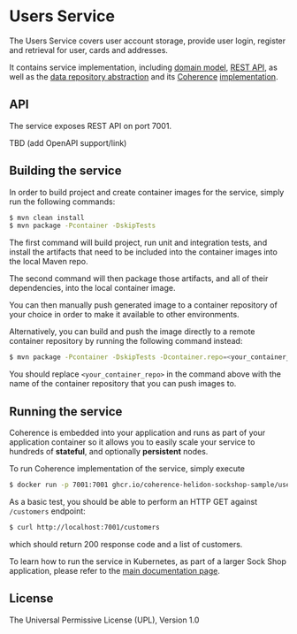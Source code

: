 # Users Service 

The Users Service covers user account storage, provide user login, register and
retrieval for user, cards and addresses.

It contains service implementation, including
[domain model](./src/main/java/io/helidon/examples/sockshop/users/User.java),
[REST API](./src/main/java/io/helidon/examples/sockshop/users/UserResource.java),
as well as the [data repository abstraction](./src/main/java/io/helidon/examples/sockshop/users/UserRepository.java)
and its [Coherence](https://coherence.java.net/) [implementation](src/main/java/io/helidon/examples/sockshop/users/CoherenceUserRepository.java).

## API

The service exposes REST API on port 7001. 

TBD (add OpenAPI support/link)

## Building the service

In order to build project and create container images for the service, simply run the 
following commands:

```bash
$ mvn clean install
$ mvn package -Pcontainer -DskipTests
``` 

The first command will build project, run unit and integration tests, and install the
artifacts that need to be included into the container images into the local Maven repo.

The second command will then package those artifacts, and all of their dependencies, into
the local container image.

You can then manually push generated image to a container repository of your choice in order
to make it available to other environments.

Alternatively, you can build and push the image directly to a remote container repository by
running the following command instead:

```bash
$ mvn package -Pcontainer -DskipTests -Dcontainer.repo=<your_container_repo> -Djib.goal=build
```

You should replace `<your_container_repo>` in the command above with the name of the 
container repository that you can push images to.

## Running the service

Coherence is embedded into your application and runs as part
of your application container so it allows you to easily scale your service to hundreds of **stateful**,
and optionally **persistent** nodes.

To run Coherence implementation of the service, simply execute

```bash
$ docker run -p 7001:7001 ghcr.io/coherence-helidon-sockshop-sample/users
``` 

As a basic test, you should be able to perform an HTTP GET against `/customers` endpoint:

```bash
$ curl http://localhost:7001/customers
``` 
which should return 200 response code and a list of customers.


To learn how to run the service in Kubernetes, as part of a larger Sock Shop application,
please refer to the [main documentation page](../README.md).

## License

The Universal Permissive License (UPL), Version 1.0
